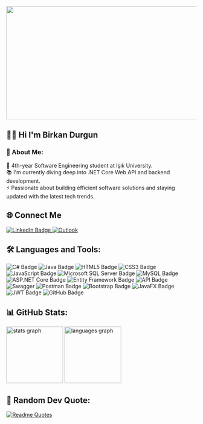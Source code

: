 <div align="center"> <img src="https://media.giphy.com/media/dWesBcTLavkZuG35MI/giphy.gif" width="600" height="300"/> </div>

## 👩‍💻  Hi I'm Birkan Durgun
### 💫 About Me:
🔭 4th-year Software Engineering student at Işık University. </br>
📚 I'm currently diving deep into .NET Core Web API and backend development. </br>
⚡ Passionate about building efficient software solutions and staying updated with the latest tech trends.

## 🌐 Connect Me

<p>
  <a href="https://www.linkedin.com/in/birkan-durgun/"> 
    <img src="https://img.shields.io/badge/LinkedIn-blue?style=for-the-badge&logo=linkedin&logoColor=white" alt="LinkedIn Badge"/> 
  </a> 
    
  <a href="mailto:durgunbirkan05@outlook.com.tr">
    <img src="https://img.shields.io/badge/Microsoft_Outlook-0078D4?style=for-the-badge&logo=microsoft-outlook&logoColor=white" alt="Outlook"/>
  </a>
</p>

## 🛠️ Languages and Tools:

<p>
  <img src="https://img.shields.io/badge/c%23-%23239120.svg?style=for-the-badge&logo=csharp&logoColor=white" alt="C# Badge" />
  <img src="https://img.shields.io/badge/java-%23ED8B00.svg?style=for-the-badge&logo=openjdk&logoColor=white" alt="Java Badge" />
  <img src="https://img.shields.io/badge/html5-%23E34F26.svg?style=for-the-badge&logo=html5&logoColor=white" alt="HTML5 Badge" />
  <img src="https://img.shields.io/badge/css3-%231572B6.svg?style=for-the-badge&logo=css3&logoColor=white" alt="CSS3 Badge" />
  <img src="https://img.shields.io/badge/javascript-%23323330.svg?style=for-the-badge&logo=javascript&logoColor=%23F7DF1E" alt="JavaScript Badge" />
  <img src="https://img.shields.io/badge/Microsoft%20SQL%20Server-CC2927?style=for-the-badge&logo=microsoft%20sql%20server&logoColor=white" alt="Microsoft SQL Server Badge" />
  <img src="https://img.shields.io/badge/mysql-4479A1.svg?style=for-the-badge&logo=mysql&logoColor=white" alt="MySQL Badge" />
  <img src="https://camo.githubusercontent.com/e46db0ca80537aba067b43bb8860f77a73961178b2088b79fc6e09a118a4f3dc/68747470733a2f2f696d672e736869656c64732e696f2f62616467652f4153502e4e45545f436f72652d3543324439313f7374796c653d666c61742d737175617265266c6f676f3d2e6e6574266c6f676f436f6c6f723d7768697465" alt="ASP.NET Core Badge" />
    <img src="https://camo.githubusercontent.com/82695ade3a67f6e389d3c7a61e587864297aa09b854706a4275d049a7e53f58f/68747470733a2f2f696d672e736869656c64732e696f2f62616467652f456e746974795f4672616d65776f726b5f436f72652d2532333030433443432e7376673f7374796c653d666c61742d737175617265266c6f676f3d456e746974792d4672616d65776f726b266c6f676f436f6c6f723d7768697465" alt="Entity Framework Badge" />
     <img src="https://camo.githubusercontent.com/837098c9b71cf2670461febfbf87bdfcfc5b10e262bcd79f7973e85b357cc273/68747470733a2f2f696d672e736869656c64732e696f2f62616467652f5245535466756c5f4150492d2532333030433443432e7376673f7374796c653d666c61742d737175617265" alt="API Badge" />
  <img src="https://img.shields.io/badge/-Swagger-%23Clojure?style=for-the-badge&logo=swagger&logoColor=white" alt="Swagger"/>
  <img src="https://camo.githubusercontent.com/623f76583719140477d0204bf45f1c2abc6961f0bca877eac0131a1b401dd416/68747470733a2f2f696d672e736869656c64732e696f2f62616467652f506f73746d616e2d4646364333373f7374796c653d666c61742d737175617265266c6f676f3d706f73746d616e266c6f676f436f6c6f723d7768697465" alt="Postman Badge" />
  <img src="https://img.shields.io/badge/bootstrap-%238511FA.svg?style=for-the-badge&logo=bootstrap&logoColor=white" alt="Bootstrap Badge" />
  <img src="https://img.shields.io/badge/javafx-%23FF0000.svg?style=for-the-badge&logo=javafx&logoColor=white" alt="JavaFX Badge" />
  <img src="https://img.shields.io/badge/JWT-black?style=for-the-badge&logo=JSON%20web%20tokens" alt="JWT Badge" />

  <img src="https://camo.githubusercontent.com/eeed800668435ac7663c1225d0a220ff752f3c103b929c6effab4378346eb1a9/68747470733a2f2f696d672e736869656c64732e696f2f62616467652f4769744875622d3130303030303f7374796c653d666c61742d737175617265266c6f676f3d676974687562266c6f676f436f6c6f723d7768697465" alt="GitHub Badge" />
</p>

## 📊 GitHub Stats:
<div>
  <img src="https://github-readme-stats.vercel.app/api?username=birkandurgun&hide_title=false&hide_rank=false&show_icons=true&include_all_commits=true&count_private=true&disable_animations=false&theme=dracula&locale=en&hide_border=false&order=1" height="150" alt="stats graph"  />
  <img src="https://github-readme-stats.vercel.app/api/top-langs?username=birkandurgun&locale=en&hide_title=false&layout=compact&card_width=320&langs_count=5&theme=dracula&hide_border=false&order=2" height="150" alt="languages graph"  />
</div>

## 💬 Random Dev Quote:

[![Readme Quotes](https://quotes-github-readme.vercel.app/api?type=horizontal&theme=catppuccin_mocha)](https://github.com/piyushsuthar/github-readme-quotes)
